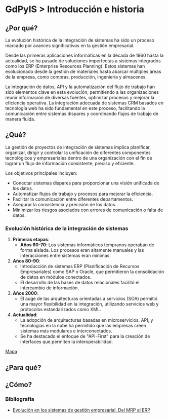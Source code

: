 # GdPyIS > Introducción e historia

## ¿Por qué?

La evolución histórica de la integración de sistemas ha sido un proceso marcado por avances significativos en la gestión empresarial.

Desde las primeras aplicaciones informáticas en la década de 1960 hasta la actualidad, se ha pasado de soluciones imperfectas a sistemas integrados como los ERP (Enterprise Resources Planning). Estos sistemas han evolucionado desde la gestión de materiales hasta abarcar múltiples áreas de la empresa, como compras, producción, ingeniería y almacenes.

La integración de datos, API y la automatización del flujo de trabajo han sido elementos clave en esta evolución, permitiendo a las organizaciones reunir información de diversas fuentes, optimizar procesos y mejorar la eficiencia operativa. La integración adecuada de sistemas CRM basados en tecnología web ha sido fundamental en este proceso, facilitando la comunicación entre sistemas dispares y coordinando flujos de trabajo de manera fluida.

## ¿Qué?

La gestión de proyectos de integración de sistemas implica planificar, organizar, dirigir y controlar la unificación de diferentes componentes tecnológicos y empresariales dentro de una organización con el fin de lograr un flujo de información consistente, preciso y eficiente. 

Los objetivos principales incluyen:

- Conectar sistemas dispares para proporcionar una visión unificada de los datos.
- Automatizar flujos de trabajo y procesos para mejorar la eficiencia.
- Facilitar la comunicación entre diferentes departamentos.
- Asegurar la consistencia y precisión de los datos.
- Minimizar los riesgos asociados con errores de comunicación o falta de datos.

### Evolución histórica de la integración de sistemas

1. **Primeras etapas**:
   - **Años 60-70**: Los sistemas informáticos tempranos operaban de forma aislada. Los procesos eran altamente manuales y las interacciones entre sistemas eran mínimas.
2. **Años 80-90**:
   - Introducción de sistemas ERP (Planificación de Recursos Empresariales) como SAP o Oracle, que permitieron la consolidación de datos en módulos conectados.
   - El desarrollo de las bases de datos relacionales facilitó el intercambio de información.
3. **Años 2000**:
   - El auge de las arquitecturas orientadas a servicios (SOA) permitió una mayor flexibilidad en la integración, utilizando servicios web y protocolos estandarizados como XML.
4. **Actualidad**:
   - La adopción de arquitecturas basadas en microservicios, API, y tecnologías en la nube ha permitido que las empresas creen sistemas más modulares e interconectados.
   - Se ha destacado el enfoque de "API-First" para la creación de interfaces que permiten la interoperabilidad.

[Mapa](evolucionMapa.md)

## ¿Para qué?

## ¿Cómo?

### Bibliografía

- [Evolución en los sistemas de gestión empresarial. Del MRP al ERP](https://www.mintur.gob.es/Publicaciones/Publicacionesperiodicas/EconomiaIndustrial/RevistaEconomiaIndustrial/331/09.JOAQUIN%20DELGADO.pdf)